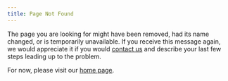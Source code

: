 ```yaml
---
title: Page Not Found
---
```


<p>The page you are looking for might have been removed, had its name changed, or is temporarily unavailable. If you receive this message again, we would appreciate it if you would <a href="{{ site.company-url }}/connect/">contact us</a> and describe your last few steps leading up to the problem.</p>

<p>For now, please visit our <a href="/">home page</a>.</p>
